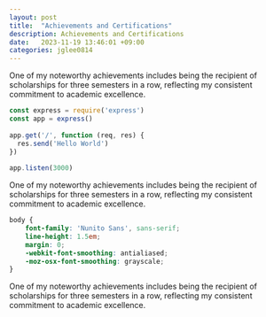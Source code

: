 ```yaml
---
layout: post
title:  "Achievements and Certifications"
description: Achievements and Certifications
date:   2023-11-19 13:46:01 +09:00
categories: jglee0814
---
```

One of my noteworthy achievements includes being the recipient of scholarships for three semesters in a row, reflecting my consistent commitment to academic excellence.

```javascript
const express = require('express')
const app = express()
 
app.get('/', function (req, res) {
  res.send('Hello World')
})
 
app.listen(3000)
```

One of my noteworthy achievements includes being the recipient of scholarships for three semesters in a row, reflecting my consistent commitment to academic excellence.

```scss
body {
	font-family: 'Nunito Sans', sans-serif;
	line-height: 1.5em;
	margin: 0;
	-webkit-font-smoothing: antialiased;
	-moz-osx-font-smoothing: grayscale;
}
```
One of my noteworthy achievements includes being the recipient of scholarships for three semesters in a row, reflecting my consistent commitment to academic excellence.
